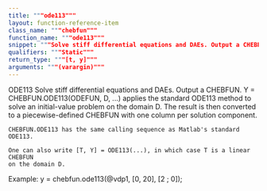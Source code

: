 ```yaml
---
title: """ode113"""
layout: function-reference-item
class_name: """chebfun"""
function_name: """ode113"""
snippet: """Solve stiff differential equations and DAEs. Output a CHEBFUN."""
qualifiers: """Static"""
return_type: """[t, y]"""
arguments: """(varargin)"""
---
```


 ODE113   Solve stiff differential equations and DAEs. Output a CHEBFUN.
    Y = CHEBFUN.ODE113(ODEFUN, D, ...) applies the standard ODE113 method to
    solve an initial-value problem on the domain D. The result is then converted
    to a piecewise-defined CHEBFUN with one column per solution component.
 
    CHEBFUN.ODE113 has the same calling sequence as Matlab's standard ODE113. 
 
    One can also write [T, Y] = ODE113(...), in which case T is a linear CHEBFUN
    on the domain D.
 
  Example:
    y = chebfun.ode113(@vdp1, [0, 20], [2 ; 0]); 